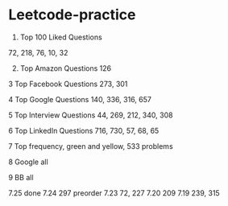 # Leetcode-practice

1. Top 100 Liked Questions
<p>72, 218, 76, 10, 32</p>

2. Top Amazon Questions
126

3 Top Facebook Questions
273, 301

4 Top Google Questions
140, 336, 316, 657

5 Top Interview Questions
44, 269, 212, 340, 308

6 Top LinkedIn Questions
716, 730, 57, 68, 65

7 Top frequency, green and yellow, 533 problems


8 Google all


9 BB all

7.25 done
7.24 297 preorder
7.23 72, 227
7.20 209
7.19 239, 315
